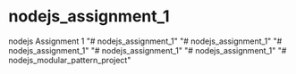# nodejs_assignment_1
nodejs Assignment 1
"# nodejs_assignment_1" 
"# nodejs_assignment_1" 
"# nodejs_assignment_1" 
"# nodejs_assignment_1" 
"# nodejs_assignment_1" 
"# nodejs_modular_pattern_project" 
